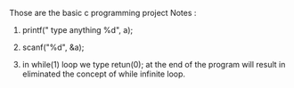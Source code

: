 Those are the basic c programming project Notes :


1. printf(" type anything %d", a);

2. scanf("%d", &a); 

3. in while(1) loop we type retun(0); at the end of the program will result in eliminated the concept of while infinite loop.
